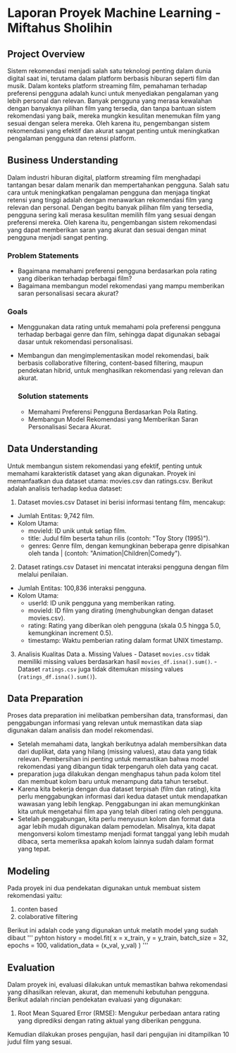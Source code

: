 # Laporan Proyek Machine Learning - Miftahus Sholihin

## Project Overview
Sistem rekomendasi menjadi salah satu teknologi penting dalam dunia digital saat ini, terutama dalam platform berbasis hiburan seperti film dan musik. Dalam konteks platform streaming film, pemahaman terhadap preferensi pengguna adalah kunci untuk menyediakan pengalaman yang lebih personal dan relevan. Banyak pengguna yang merasa kewalahan dengan banyaknya pilihan film yang tersedia, dan tanpa bantuan sistem rekomendasi yang baik, mereka mungkin kesulitan menemukan film yang sesuai dengan selera mereka. Oleh karena itu, pengembangan sistem rekomendasi yang efektif dan akurat sangat penting untuk meningkatkan pengalaman pengguna dan retensi platform.


## Business Understanding
Dalam industri hiburan digital, platform streaming film menghadapi tantangan besar dalam menarik dan mempertahankan pengguna. Salah satu cara untuk meningkatkan pengalaman pengguna dan menjaga tingkat retensi yang tinggi adalah dengan menawarkan rekomendasi film yang relevan dan personal. Dengan begitu banyak pilihan film yang tersedia, pengguna sering kali merasa kesulitan memilih film yang sesuai dengan preferensi mereka. Oleh karena itu, pengembangan sistem rekomendasi yang dapat memberikan saran yang akurat dan sesuai dengan minat pengguna menjadi sangat penting.

### Problem Statements

- Bagaimana memahami preferensi pengguna berdasarkan pola rating yang diberikan terhadap berbagai film?
- Bagaimana membangun model rekomendasi yang mampu memberikan saran personalisasi secara akurat?

### Goals

- Menggunakan data rating untuk memahami pola preferensi pengguna terhadap berbagai genre dan film, sehingga dapat digunakan sebagai dasar untuk rekomendasi personalisasi.
- Membangun dan mengimplementasikan model rekomendasi, baik berbasis collaborative filtering, content-based filtering, maupun pendekatan hibrid, untuk menghasilkan rekomendasi yang relevan dan akurat.

    ### Solution statements
    - Memahami Preferensi Pengguna Berdasarkan Pola Rating.
    - Membangun Model Rekomendasi yang Memberikan Saran Personalisasi Secara Akurat.

## Data Understanding
Untuk membangun sistem rekomendasi yang efektif, penting untuk memahami karakteristik dataset yang akan digunakan. Proyek ini memanfaatkan dua dataset utama: movies.csv dan ratings.csv. Berikut adalah analisis terhadap kedua dataset:
1. Dataset movies.csv
Dataset ini berisi informasi tentang film, mencakup:
- Jumlah Entitas: 9,742 film.
- Kolom Utama:
  - movieId: ID unik untuk setiap film.
  - title: Judul film beserta tahun rilis (contoh: "Toy Story (1995)").
  - genres: Genre film, dengan kemungkinan beberapa genre dipisahkan oleh tanda | (contoh: "Animation|Children|Comedy").
 
2. Dataset ratings.csv
Dataset ini mencatat interaksi pengguna dengan film melalui penilaian.
- Jumlah Entitas: 100,836 interaksi pengguna.
- Kolom Utama:
  - userId: ID unik pengguna yang memberikan rating.
  - movieId: ID film yang dirating (menghubungkan dengan dataset movies.csv).
  - rating: Rating yang diberikan oleh pengguna (skala 0.5 hingga 5.0, kemungkinan increment 0.5).
  - timestamp: Waktu pemberian rating dalam format UNIX timestamp.
3.  Analisis Kualitas Data
    a. Missing Values
        - Dataset `movies.csv` tidak memiliki missing values berdasarkan hasil `movies_df.isna().sum()`.
        - Dataset `ratings.csv` juga tidak ditemukan missing values (`ratings_df.isna().sum()`).
 

## Data Preparation
Proses data preparation ini melibatkan pembersihan data, transformasi, dan penggabungan informasi yang relevan untuk memastikan data siap digunakan dalam analisis dan model rekomendasi.
- Setelah memahami data, langkah berikutnya adalah membersihkan data dari duplikat, data yang hilang (missing values), atau data yang tidak relevan. Pembersihan ini penting untuk memastikan bahwa model rekomendasi yang dibangun tidak terpengaruh oleh data yang cacat.
- preparation juga dilakukan dengan menghapus tahun pada kolom titel dan membuat kolom baru untuk menampung data tahun tersebut.
- Karena kita bekerja dengan dua dataset terpisah (film dan rating), kita perlu menggabungkan informasi dari kedua dataset untuk mendapatkan wawasan yang lebih lengkap. Penggabungan ini akan memungkinkan kita untuk mengetahui film apa yang telah diberi rating oleh pengguna.
- Setelah penggabungan, kita perlu menyusun kolom dan format data agar lebih mudah digunakan dalam pemodelan. Misalnya, kita dapat mengonversi kolom timestamp menjadi format tanggal yang lebih mudah dibaca, serta memeriksa apakah kolom lainnya sudah dalam format yang tepat.

## Modeling
Pada proyek ini dua pendekatan digunakan untuk membuat sistem rekomendasi yaitu:
1. conten based
2. colaborative filtering

Berikut ini adalah code yang digunakan untuk melatih model yang sudah dibaut
''' pyhton history = model.fit(
    x = x_train,
    y = y_train,
    batch_size = 32,
    epochs = 100,
    validation_data = (x_val, y_val)
)
'''

## Evaluation
Dalam proyek ini, evaluasi dilakukan untuk memastikan bahwa rekomendasi yang dihasilkan relevan, akurat, dan memenuhi kebutuhan pengguna. Berikut adalah rincian pendekatan evaluasi yang digunakan:
1. Root Mean Squared Error (RMSE): Mengukur perbedaan antara rating yang diprediksi dengan rating aktual yang diberikan pengguna.

 Kemudian dilakukan proses pengujian, hasil dari pengujian ini ditampilkan 10 judul film yang sesuai.
